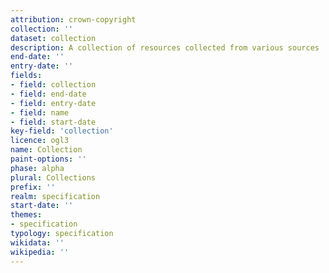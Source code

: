 ```yaml
---
attribution: crown-copyright
collection: ''
dataset: collection
description: A collection of resources collected from various sources
end-date: ''
entry-date: ''
fields:
- field: collection
- field: end-date
- field: entry-date
- field: name
- field: start-date
key-field: 'collection'
licence: ogl3
name: Collection
paint-options: ''
phase: alpha
plural: Collections
prefix: ''
realm: specification
start-date: ''
themes:
- specification
typology: specification
wikidata: ''
wikipedia: ''
---
```

